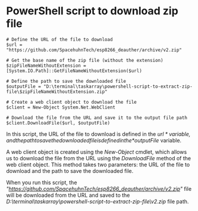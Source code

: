 # PowerShell script to download zip file
```
# Define the URL of the file to download
$url = "https://github.com/SpacehuhnTech/esp8266_deauther/archive/v2.zip"

# Get the base name of the zip file (without the extension)
$zipFileNameWithoutExtension = [System.IO.Path]::GetFileNameWithoutExtension($url)

# Define the path to save the downloaded file
$outputFile = "D:\terminal\taskarray\powershell-script-to-extract-zip-file\$zipFileNameWithoutExtension.zip"

# Create a web client object to download the file
$client = New-Object System.Net.WebClient

# Download the file from the URL and save it to the output file path
$client.DownloadFile($url, $outputFile)
```

In this script, the URL of the file to download is defined in the *$url* variable, and the path to save the downloaded file is defined in the *$outputFile* variable.

A web client object is created using the *New-Object* cmdlet, which allows us to download the file from the URL using the *DownloadFile* method of the web client object.
 This method takes two parameters: the URL of the file to download and the path to save the downloaded file.

When you run this script, the *"https://github.com/SpacehuhnTech/esp8266_deauther/archive/v2.zip"* file will be downloaded from the URL and saved to the *D:\terminal\taskarray\powershell-script-to-extract-zip-file\v2.zip* file path.
